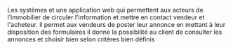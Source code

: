 Les systèmes et une application web qui permettent aux acteurs de l'immobilier de circuler l'information et mettre en contact vendeur et l'acheteur.
il permet aux vendeurs de poster leur annonce en mettant à leur disposition des formulaires il donne la possibilité au client de consulter les annonces et choisir bien selon critères bien définis
